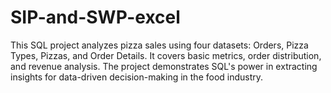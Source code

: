 # SIP-and-SWP-excel
This SQL project analyzes pizza sales using four datasets: Orders, Pizza Types, Pizzas, and Order Details. It covers basic metrics, order distribution, and revenue analysis. The project demonstrates SQL's power in extracting insights for data-driven decision-making in the food industry.
